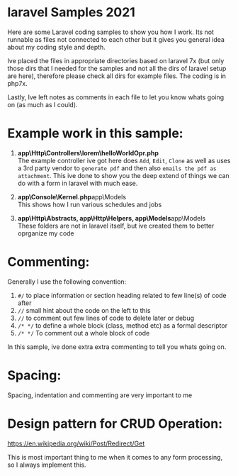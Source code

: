# laravel Samples 2021

Here are some Laravel coding samples to show you how I work. Its not runnable as files not connected to each other but it gives you general idea about my coding style and depth.

Ive placed the files in appropriate directories based on laravel 7x (but only those dirs that I needed for the samples and not all the dirs of laravel setup are here), therefore please check all dirs for example files. The coding is in php7x.

Lastly, Ive left notes as comments in each file to let you know whats going on (as much as I could).

# Example work in this sample:

1) <b>app\Http\Controllers\lorem\helloWorldOpr.php</b>\
The example controller ive got here does `Add`, `Edit`, `Clone` as well as uses a 3rd party vendor to `generate pdf` and then also `emails the pdf as attachment`. This ive done to show you the deep extend of things we can do with a form in laravel with much ease.

2) <b>app\Console\Kernel.php</b>app\Models\
This shows how I run various schedules and jobs

3) <b>app\Http\Abstracts, app\Http\Helpers, app\Models</b>app\Models\
These folders are not in laravel itself, but ive created them to better oprganize my code

# Commenting:

Generally I use the following convention:
1. `#/` to place information or section heading related to few line(s) of code after
2. `//` small hint about the code on the left to this
3. `//` to comment out few lines of code to delete later or debug
4. `/* */` to define a whole block (class, method etc) as a formal descriptor
5. `/* */` To comment out a whole block of code

In this sample, ive done extra extra commenting to tell you whats going on.

# Spacing:

Spacing, indentation and commenting are very important to me

# Design pattern for CRUD Operation:

https://en.wikipedia.org/wiki/Post/Redirect/Get

This is most important thing to me when it comes to any form processing, so I always implement this.